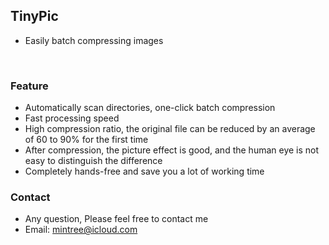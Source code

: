 
## TinyPic
- Easily batch compressing images
<br>

### <green>Feature
- Automatically scan directories, one-click batch compression
- Fast processing speed
- High compression ratio, the original file can be reduced by an average of 60 to 90% for the first time
- After compression, the picture effect is good, and the human eye is not easy to distinguish the difference
- Completely hands-free and save you a lot of working time

### <green>Contact
- Any question, Please feel free to contact me
- Email: mintree@icloud.com

<head>
    <link rel="stylesheet" type="text/css" href="../../style/style.css">
</head>